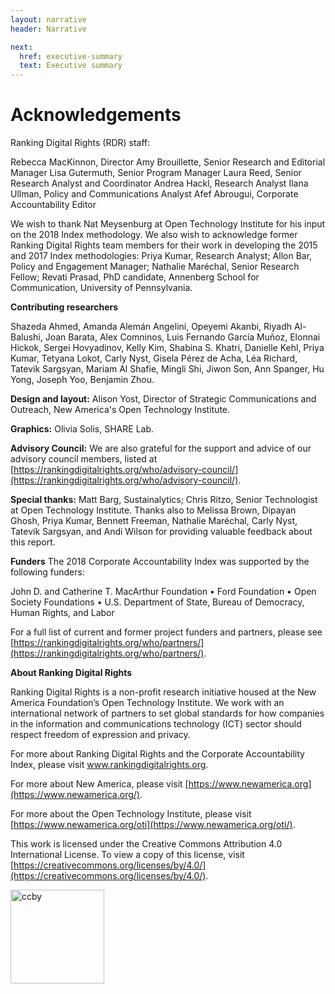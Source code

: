 ```yaml
---
layout: narrative
header: Narrative

next:
  href: executive-summary
  text: Executive summary
---
```


# Acknowledgements

Ranking Digital Rights (RDR) staff:

Rebecca MacKinnon, Director
Amy Brouillette, Senior Research and Editorial Manager
Lisa Gutermuth, Senior Program Manager
Laura Reed, Senior Research Analyst and Coordinator
Andrea Hackl, Research Analyst
Ilana Ullman, Policy and Communications Analyst
Afef Abrougui, Corporate Accountability Editor

We wish to thank Nat Meysenburg at Open Technology Institute for his input on the 2018 Index methodology. We also wish to acknowledge former Ranking Digital Rights team members for their work in developing the 2015 and 2017 Index methodologies: Priya Kumar, Research Analyst; Allon Bar, Policy and Engagement Manager; Nathalie Maréchal, Senior Research Fellow; Revati Prasad, PhD candidate, Annenberg School for Communication, University of Pennsylvania.

**Contributing researchers**

Shazeda Ahmed, Amanda Alemán Angelini, Opeyemi Akanbi, Riyadh Al-Balushi, Joan Barata, Alex Comninos, Luis Fernando García Muñoz, Elonnai Hickok, Sergei Hovyadinov, Kelly Kim, Shabina S. Khatri, Danielle Kehl, Priya Kumar, Tetyana Lokot, Carly Nyst, Gisela Pérez de Acha, Léa Richard, Tatevik Sargsyan, Mariam Al Shafie, Mingli Shi, Jiwon Son, Ann Spanger, Hu Yong, Joseph Yoo, Benjamin Zhou.

**Design and layout:** Alison Yost, Director of Strategic Communications and Outreach, New America's Open Technology Institute.

**Graphics:** Olivia Solis, SHARE Lab.

**Advisory Council:** We are also grateful for the support and advice of our advisory council members, listed at [https://rankingdigitalrights.org/who/advisory-council/](https://rankingdigitalrights.org/who/advisory-council/).

**Special thanks:** Matt Barg, Sustainalytics; Chris Ritzo, Senior Technologist at Open Technology Institute. Thanks also to Melissa Brown, Dipayan Ghosh, Priya Kumar, Bennett Freeman, Nathalie Maréchal, Carly Nyst, Tatevik Sargsyan, and Andi Wilson for providing valuable feedback about this report.  

**Funders**
The 2018 Corporate Accountability Index was supported by the following funders:

John D. and Catherine T. MacArthur Foundation • Ford Foundation • Open Society Foundations • U.S. Department of State, Bureau of Democracy, Human Rights, and Labor  

For a full list of current and former project funders and partners, please see [https://rankingdigitalrights.org/who/partners/](https://rankingdigitalrights.org/who/partners/).

**About Ranking Digital Rights**

Ranking Digital Rights is a non-profit research initiative housed at the New America Foundation’s Open Technology Institute. We work with an international network of partners to set global standards for how companies in the information and communications technology (ICT) sector should respect freedom of expression and privacy.

For more about Ranking Digital Rights and the Corporate Accountability Index, please visit www.rankingdigitalrights.org.

For more about New America, please visit [https://www.newamerica.org](https://www.newamerica.org/).

For more about the Open Technology Institute, please visit [https://www.newamerica.org/oti](https://www.newamerica.org/oti/).

This work is licensed under the Creative Commons Attribution 4.0 International License. To view a copy of this license, visit [https://creativecommons.org/licenses/by/4.0/](https://creativecommons.org/licenses/by/4.0/).

<img src="/assets/graphics/content/ccby.png" alt="ccby" title="ccby" align="left" style="width:150px;height:auto;" />

